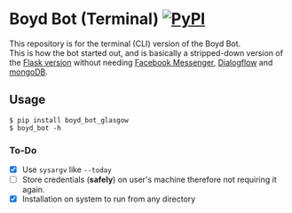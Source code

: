 # Boyd Bot (Terminal) [![PyPI](https://img.shields.io/pypi/v/boyd_bot_glasgow?style=flat-square)](https://pypi.org/project/boyd-bot-glasgow/)
This repository is for the terminal (CLI) version of the Boyd Bot. <br />
This is how the bot started out, and is basically a stripped-down version of the [Flask version](https://github.com/ineshbose/boyd_bot_messenger) without needing [Facebook Messenger](https://www.facebook.com/messenger), [Dialogflow](https://dialogflow.com/) and [mongoDB](https://www.mongodb.com/).

## Usage
```
$ pip install boyd_bot_glasgow
$ boyd_bot -h
```

### To-Do
- [x] Use `sysargv` like `--today`
- [ ] Store credentials (**safely**) on user's machine therefore not requiring it again.
- [x] Installation on system to run from any directory